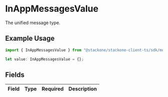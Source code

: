 # InAppMessagesValue

The unified message type.

## Example Usage

```typescript
import { InAppMessagesValue } from "@stackone/stackone-client-ts/sdk/models/shared";

let value: InAppMessagesValue = {};
```

## Fields

| Field       | Type        | Required    | Description |
| ----------- | ----------- | ----------- | ----------- |